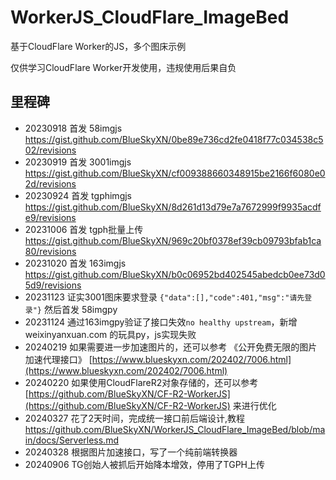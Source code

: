 # WorkerJS_CloudFlare_ImageBed

基于CloudFlare Worker的JS，多个图床示例

仅供学习CloudFlare Worker开发使用，违规使用后果自负

## 里程碑

- 20230918 首发 58imgjs https://gist.github.com/BlueSkyXN/0be89e736cd2fe0418f77c034538c502/revisions
- 20230919 首发 3001imgjs https://gist.github.com/BlueSkyXN/cf009388660348915be2166f6080e02d/revisions
- 20230924 首发 tgphimgjs https://gist.github.com/BlueSkyXN/8d261d13d79e7a7672999f9935acdfe9/revisions
- 20231006 首发 tgph批量上传 https://gist.github.com/BlueSkyXN/969c20bf0378ef39cb09793bfab1ca80/revisions
- 20231020 首发 163imgjs https://gist.github.com/BlueSkyXN/b0c06952bd402545abedcb0ee73d05d9/revisions
- 20231123 证实3001图床要求登录 ``{"data":[],"code":401,"msg":"请先登录"}`` 然后首发 58imgpy
- 20231124 通过163imgpy验证了接口失效``no healthy upstream``，新增 weixinyanxuan.com 的玩具py，js实现失败
- 20240219 如果需要进一步加速图片的，还可以参考 《公开免费无限的图片加速代理接口》 [https://www.blueskyxn.com/202402/7006.html](https://www.blueskyxn.com/202402/7006.html)
- 20240220 如果使用CloudFlareR2对象存储的，还可以参考 [https://github.com/BlueSkyXN/CF-R2-WorkerJS](https://github.com/BlueSkyXN/CF-R2-WorkerJS) 来进行优化 
- 20240327 花了2天时间，完成统一接口前后端设计,教程 https://github.com/BlueSkyXN/WorkerJS_CloudFlare_ImageBed/blob/main/docs/Serverless.md
- 20240328 根据图片加速接口，写了一个纯前端转换器
- 20240906 TG创始人被抓后开始降本增效，停用了TGPH上传

